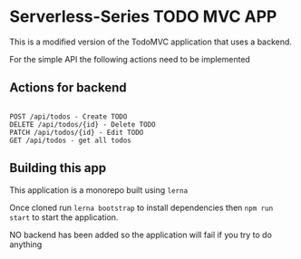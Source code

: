 # Serverless-Series TODO MVC APP 

This is a modified version of the TodoMVC application that uses a backend.

For the simple API  the following actions need to be implemented

## Actions for backend

```

POST /api/todos - Create TODO
DELETE /api/todos/{id} - Delete TODO
PATCH /api/todos/{id} - Edit TODO
GET /api/todos - get all todos

```

## Building this app

This application is a monorepo built using `lerna`

Once cloned run `lerna bootstrap` to install dependencies then `npm run start` to start the application. 

NO backend has been added so the application will fail if you try to do anything 


